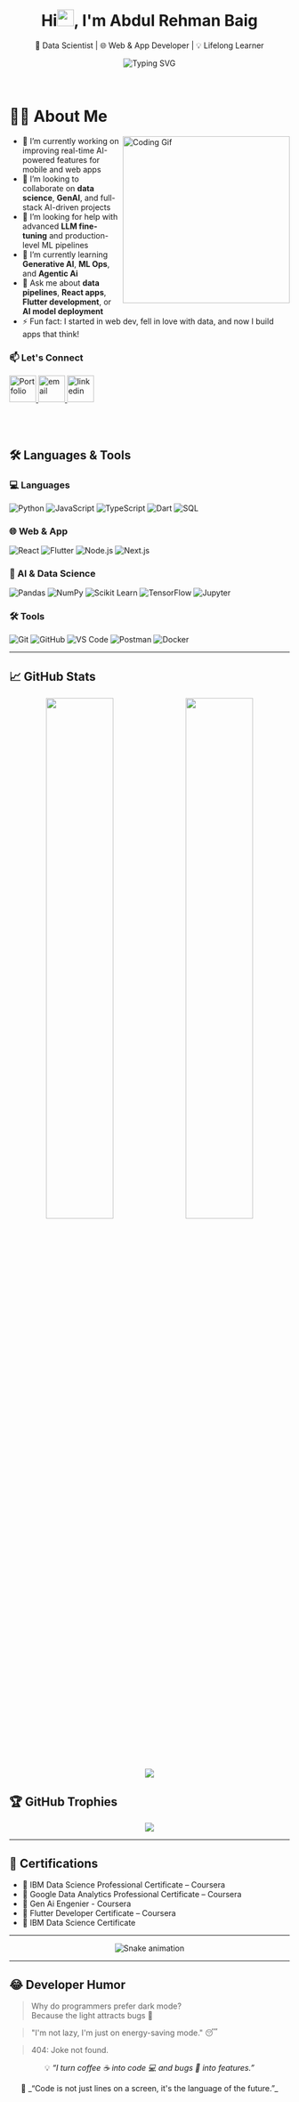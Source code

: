 <h1 align="center">Hi<img src="https://emojis.slackmojis.com/emojis/images/1531849430/4246/blob-sunglasses.gif?1531849430" width="30"/>, I'm Abdul Rehman Baig</h1>


<p align="center">
  🚀 Data Scientist | 🌐 Web & App Developer | 💡 Lifelong Learner
</p>

<p align="center">
  <img src="https://readme-typing-svg.demolab.com?font=Fira+Code&size=22&pause=1000&color=FFD700&center=true&vCenter=true&width=600&lines=Passionate+about+Data+%26+Code;Building+Smart+and+Scalable+Solutions;Turning+Ideas+into+Products" alt="Typing SVG" />

</p>

</br>

# 👨‍💻 About Me


<img  height="300" width="300" alt="Coding Gif" align="right" src="https://i.pinimg.com/originals/c2/93/88/c29388dc5b95279fb6c70441fc9d59e6.gif">


- 🔭 I’m currently working on improving real-time AI-powered features for mobile and web apps  
- 👯 I’m looking to collaborate on **data science**, **GenAI**, and full-stack AI-driven projects  
- 🤝 I’m looking for help with advanced **LLM fine-tuning** and production-level ML pipelines  
- 🌱 I’m currently learning **Generative AI**, **ML Ops**, and **Agentic Ai**  
- 💬 Ask me about **data pipelines**, **React apps**, **Flutter development**, or **AI model deployment** 
- ⚡ Fun fact: I started in web dev, fell in love with data, and now I build apps that think!
### 📫 Let's Connect

<p align="left">
  <a href="#">
    <img src="https://img.icons8.com/fluent/96/000000/domain.png" alt="Portfolio" width="48" height="48"/>
  </a>
  <a href="dev.abdulrehman6@gmail.com">
    <img src="https://img.icons8.com/color/96/000000/gmail.png" alt="email" width="48" height="48"/>
  </a>
  <a href="https://www.linkedin.com/in/a-rehman-baig-228685239/">
    <img src="https://img.icons8.com/color/96/000000/linkedin.png" alt="linkedin" width="48" height="48"/>
  </a>
</p>


</br>
</br>


## 🛠️ Languages & Tools

### 💻 Languages
![Python](https://img.shields.io/badge/-Python-3776AB?style=flat&logo=python&logoColor=white)
![JavaScript](https://img.shields.io/badge/-JavaScript-F7DF1E?style=flat&logo=javascript&logoColor=black)
![TypeScript](https://img.shields.io/badge/-TypeScript-3178C6?style=flat&logo=typescript&logoColor=white)
![Dart](https://img.shields.io/badge/-Dart-0175C2?style=flat&logo=dart&logoColor=white)
![SQL](https://img.shields.io/badge/-SQL-4479A1?style=flat&logo=mysql&logoColor=white)

### 🌐 Web & App
![React](https://img.shields.io/badge/-React-61DAFB?style=flat&logo=react&logoColor=black)
![Flutter](https://img.shields.io/badge/-Flutter-02569B?style=flat&logo=flutter&logoColor=white)
![Node.js](https://img.shields.io/badge/-Node.js-339933?style=flat&logo=node.js&logoColor=white)
![Next.js](https://img.shields.io/badge/-Next.js-000000?style=flat&logo=next.js&logoColor=white)

### 🧠 AI & Data Science
![Pandas](https://img.shields.io/badge/-Pandas-150458?style=flat&logo=pandas)
![NumPy](https://img.shields.io/badge/-NumPy-013243?style=flat&logo=numpy)
![Scikit Learn](https://img.shields.io/badge/-Scikit--Learn-F7931E?style=flat&logo=scikit-learn&logoColor=white)
![TensorFlow](https://img.shields.io/badge/-TensorFlow-FF6F00?style=flat&logo=tensorflow&logoColor=white)
![Jupyter](https://img.shields.io/badge/-Jupyter-F37626?style=flat&logo=jupyter&logoColor=white)

### 🛠️ Tools
![Git](https://img.shields.io/badge/-Git-F05032?style=flat&logo=git&logoColor=white)
![GitHub](https://img.shields.io/badge/-GitHub-181717?style=flat&logo=github)
![VS Code](https://img.shields.io/badge/-VSCode-007ACC?style=flat&logo=visual-studio-code)
![Postman](https://img.shields.io/badge/-Postman-FF6C37?style=flat&logo=postman&logoColor=white)
![Docker](https://img.shields.io/badge/-Docker-2496ED?style=flat&logo=docker&logoColor=white)

---

## 📈 GitHub Stats

<p align="center">
  <img src="https://github-readme-stats.vercel.app/api?username=AbdulRehman028&show_icons=true&theme=tokyonight" width="49%"/>
  <img src="https://github-readme-streak-stats.herokuapp.com/?user=AbdulRehman028&theme=tokyonight" width="49%"/>
</p>

<p align="center">
  <img src="https://github-readme-stats.vercel.app/api/top-langs/?username=AbdulRehman028&theme=material-palenight&hide_border=false&include_all_commits=false&count_private=false&layout=compact" />
</p>

## 🏆 GitHub Trophies

<p align="center">
  <img src="https://github-profile-trophy.vercel.app/?username=AbdulRehman028&theme=dracula&no-frame=false&no-bg=true&margin-w=4" />
</p>


---

## 🏅 Certifications

- 📜 IBM Data Science Professional Certificate – Coursera
- 📜 Google Data Analytics Professional Certificate – Coursera
- 📜 Gen Ai Engenier - Coursera
- 📜 Flutter Developer Certificate – Coursera
- 📜 IBM Data Science Certificate

---

<div align="center">
  <img src="https://profile-readme-generator.com/assets/snake.svg" alt="Snake animation" />
</div>

---

## 😂 Developer Humor

> Why do programmers prefer dark mode?  
> Because the light attracts bugs 🐛

> "I'm not lazy, I'm just on energy-saving mode." 😴

> 404: Joke not found.

<p align="center">💡 <i>“I turn coffee ☕ into code 💻 and bugs 🐛 into features.”</i></p>

<p align="center">
  🚀 _“Code is not just lines on a screen, it's the language of the future.”_
</p>

